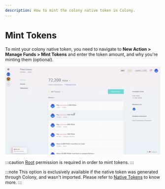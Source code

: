 ```yaml
---
description: How to mint the colony native token in Colony.
---
```


# Mint Tokens

To mint your colony native token, you need to navigate to **New Action > Manage Funds > Mint Tokens** and enter the token amount, and why you're minting them (optional).

![How to mint native tokens in Colony.](../assets/MintTokens.gif)

:::caution
[Root](../advanced-features/permissions.md#root) permission is required in order to mint tokens.
:::

:::note
This option is exclusively available if the native token was generated through Colony, and wasn't imported. Please refer to [Native Tokens](../key-concepts/native-tokens.md) to know more.
:::


